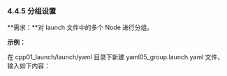 ### 4.4.5 分组设置

**需求：**对 launch 文件中的多个 Node 进行分组。

**示例：**

在 cpp01\_launch/launch/yaml 目录下新建 yaml05\_group.launch.yaml 文件，输入如下内容：

